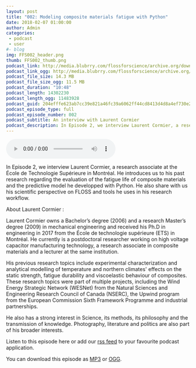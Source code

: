 ```yaml
---
layout: post
title: "002: Modeling composite materials fatigue with Python"
date: 2018-02-07 01:00:00
author: Admin
categories: 
 - podcast
 - user
#- blog 
img: FFS002_header.png
thumb: FFS002_thumb.png
podcast_link: http://media.blubrry.com/flossforscience/archive.org/download/FlossforscienceEp002-ModelingCompositeMaterialsFatigueWithPython/FlossforscienceEp002.mp3
podcast_link_ogg: http://media.blubrry.com/flossforscience/archive.org/download/FlossforscienceEp002-ModelingCompositeMaterialsFatigueWithPython/FlossforscienceEp002.ogg
podcast_file_size: 14.3 MB
podcast_file_size_ogg: 11.5 MB
podcast_duration: "10:48"
podcast_length: 14302230
podcast_length_ogg: 11483928
podcast_guid: 204efffe623ab7cc39e821a46fc39a6062ff44cd8413d4d8a4ef730e275dbb5b
podcast_episode_type: full
podcast_episode_number: 002
podcast_subtitle: An interview with Laurent Cormier
podcast_description: In Episode 2, we interview Laurent Cormier, a research associate at the Ecole de Technologie Superieure in Montreal. He introduces us to his past research regarding the evaluation of the fatigue life of composite materials and the predictive model he developped with Python. He also share with us his scientific perspective on FLOSS and tools he uses in his research workflow.
---
```


<audio controls>
  <source src="https://media.blubrry.com/flossforscience/archive.org/download/FlossforscienceEp002-ModelingCompositeMaterialsFatigueWithPython/FlossforscienceEp002.ogg" type="audio/ogg">
  <source src="https://media.blubrry.com/flossforscience/archive.org/download/FlossforscienceEp002-ModelingCompositeMaterialsFatigueWithPython/FlossforscienceEp002.mp3" type="audio/mpeg">
Your browser does not support the audio element.
</audio>

In Episode 2, we interview Laurent Cormier, a research associate at the École de Technologie Supérieure in Montréal. He introduces us to his past research regarding the evaluation of the fatigue life of composite materials and the predictive model he developped with Python. He also share with us his scientific perspective on FLOSS and tools he uses in his research workflow. 

About Laurent Cormier : 

Laurent Cormier owns a Bachelor’s degree (2006) and a research Master’s degree (2009) in mechanical engineering and received his Ph.D in engineering in 2017 from the École de technologie supérieure (ETS) in Montréal. He currently is a postdoctoral researcher working on high voltage capacitor manufacturing technology, a research associate in composite materials and a lecturer at the same institution. 

His previous research topics include experimental characterization and analytical modelling of temperature and northern climates' effects on the static strength, fatigue durability and viscoelastic behaviour of composites. These research topics were part of multiple projects, including the Wind Energy Strategic Network (WESNet) from the Natural Sciences and Engineering Research Council of Canada (NSERC), the Upwind program from the European Commission Sixth Framework Programme and industrial partnerships. 

He also has a strong interest in Science, its methods, its philosophy and the transmission of knowledge. Photography, literature and politics are also part of his broader interests.

Listen to this episode here or add our [rss feed](https://flossforscience.github.io/feed.xml) to your favourite podcast application. 

You can download this episode as [MP3](https://media.blubrry.com/flossforscience/archive.org/download/FlossforscienceEp002-ModelingCompositeMaterialsFatigueWithPython/FlossforscienceEp002.mp3) or [OGG](https://media.blubrry.com/flossforscience/archive.org/download/FlossforscienceEp002-ModelingCompositeMaterialsFatigueWithPython/FlossforscienceEp002.ogg). 
